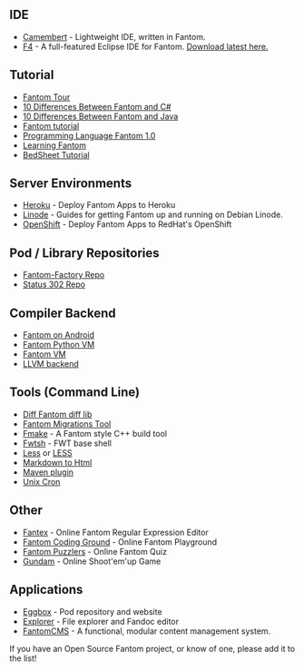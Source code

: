 ## IDE ##
 - [Camembert](http://www.status302.com/camembert#.VfUFB2SF5Sw) - Lightweight IDE, written in Fantom.
 - [F4](http://www.xored.com/products/f4/) - A full-featured Eclipse IDE for Fantom.
    [Download latest here.](http://download.xored.com/f4/nightly/)

## Tutorial ##
 - [Fantom Tour](http://fantom.org/doc/docIntro/Tour)
 - [10 Differences Between Fantom and C#](http://www.fantomfactory.org/articles/10-differences-between-fantom-and-csharp)
 - [10 Differences Between Fantom and Java](http://www.fantomfactory.org/articles/10-differences-between-fantom-and-java)
 - [Fantom tutorial](https://github.com/tomcl/fantom-tutorial)
 - [Programming Language Fantom 1.0](https://www.penflip.com/Hertz/programming-language-fantom-1-0?invite=dE1bRMms)
 - [Learning Fantom](http://learningfantom.blogspot.com/)
 - [BedSheet Tutorial](http://www.fantomfactory.org/articles/bed-nap-tutorial)

## Server Environments ##
 - [Heroku](https://bitbucket.org/AlienFactory/heroku-buildpack-fantom) - Deploy Fantom Apps to Heroku
 - [Linode](https://bitbucket.org/afrankvt/fantomlinodeguide) - Guides for getting Fantom up and running on Debian Linode.
 - [OpenShift](https://bitbucket.org/AlienFactory/openshift-fantom-quickstart) - Deploy Fantom Apps to RedHat's OpenShift

## Pod / Library Repositories ##
 - [Fantom-Factory Repo](http://pods.fantomfactory.org/)
 - [Status 302 Repo](http://repo.status302.com/)

## Compiler Backend ##
 - [Fantom on Android](https://bitbucket.org/chunquedong/fan-1.0/)
 - [Fantom Python VM](https://bitbucket.org/_tactics/fantom-pythonvm)
 - [Fantom VM](https://bitbucket.org/chunquedong/fanrun)
 - [LLVM backend](http://code.google.com/p/fan-llvm/source/browse/)

## Tools (Command Line) ##
 - [Diff Fantom diff lib](https://bitbucket.org/dsavenko/diff)
 - [Fantom Migrations Tool](https://bitbucket.org/katox/fantom-migrations)
 - [Fmake](https://bitbucket.org/chunquedong/fmake/src) - A Fantom style C++ build tool
 - [Fwtsh](https://bitbucket.org/ivan_inozemtsev/fwtsh/src/c364930b0ff3d8bd5c0c54f4b15933af8ac542ea?at=default) - FWT base shell
 - [Less](http://pods.fantomfactory.org/pods/afLess4f/doc/) or [LESS](https://bitbucket.org/afrankvt/less)
 - [Markdown to Html](https://bitbucket.org/afrankvt/markdown)
 - [Maven plugin](https://github.com/xored/fmaven)
 - [Unix Cron](https://bitbucket.org/martinlau/cron)

## Other ##
 - [Fantex](http://fantex.fantomfactory.org/) - Online Fantom Regular Expression Editor
 - [Fantom Coding Ground](http://www.tutorialspoint.com/execute_fantom_online.php) - Online Fantom Playground
 - [Fantom Puzzlers](http://ksat.me/fantom-puzzlers/) - Online Fantom Quiz
 - [Gundam](http://www.alienfactory.co.uk/gundam/) - Online Shoot'em'up Game

## Applications ##
 - [Eggbox](http://pods.fantomfactory.org/pods/afEggbox/doc/) - Pod repository and website
 - [Explorer](http://pods.fantomfactory.org/pods/afExplorer/doc/) - File explorer and Fandoc editor
 - [FantomCMS](https://github.com/jcriquet/FantomCMS) - A functional, modular content management system.

If you have an Open Source Fantom project, or know of one, please add it to the list!

